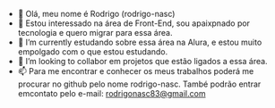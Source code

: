 - 👋 Olá, meu nome é Rodrigo (rodrigo-nasc)
- 👀 Estou interessado na área de Front-End, sou apaixpnado por tecnologia e quero migrar para essa área.
- 🌱 I’m currently  estudando sobre essa área na Alura, e estou muito empolgado com o que estou estudando.
- 💞️ I’m looking to collabor em projetos que estão ligados a essa área.
- 📫 Para me encontrar e conhecer os meus trabalhos  poderá me procurar no github pelo  nome rodrigo-nasc. També podrão entrar emcontato pelo e-mail: rodrigonasc83@gmail.com

<!---
rodrigo-nasc/rodrigo-nasc is a ✨ special ✨ repository because its `README.md` (this file) appears on your GitHub profile.
You can click the Preview link to take a look at your changes.
--->

